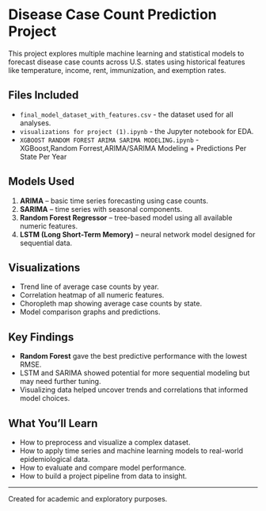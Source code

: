 
#  Disease Case Count Prediction Project

This project explores multiple machine learning and statistical models to forecast disease case counts across U.S. states using historical features like temperature, income, rent, immunization, and exemption rates.

##  Files Included
- `final_model_dataset_with_features.csv` - the dataset used for all analyses.
- `visualizations for project (1).ipynb` - the Jupyter notebook for EDA.
- `XGBOOST RANDOM FOREST ARIMA SARIMA MODELING.ipynb` - XGBoost,Random Forrest,ARIMA/SARIMA Modeling + Predictions Per State Per Year
##  Models Used
1. **ARIMA** – basic time series forecasting using case counts.
2. **SARIMA** – time series with seasonal components.
3. **Random Forest Regressor** – tree-based model using all available numeric features.
4. **LSTM (Long Short-Term Memory)** – neural network model designed for sequential data.

##  Visualizations
- Trend line of average case counts by year.
- Correlation heatmap of all numeric features.
- Choropleth map showing average case counts by state.
- Model comparison graphs and predictions.

##  Key Findings
- **Random Forest** gave the best predictive performance with the lowest RMSE.
- LSTM and SARIMA showed potential for more sequential modeling but may need further tuning.
- Visualizing data helped uncover trends and correlations that informed model choices.

##  What You’ll Learn
- How to preprocess and visualize a complex dataset.
- How to apply time series and machine learning models to real-world epidemiological data.
- How to evaluate and compare model performance.
- How to build a project pipeline from data to insight.

---

Created for academic and exploratory purposes.
